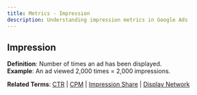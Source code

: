 ```yaml
---
title: Metrics - Impression
description: Understanding impression metrics in Google Ads
---
```


## Impression
**Definition**: Number of times an ad has been displayed.  
**Example**: An ad viewed 2,000 times = 2,000 impressions.

**Related Terms**: [CTR](/metrics/ctr) | [CPM](/metrics/cpm) | [Impression Share](/bidding-budget/impression-share) | [Display Network](/formats-networks/display-network)
